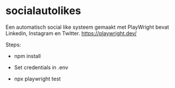 # socialautolikes

Een automatisch social like systeem gemaakt met PlayWright bevat Linkedin, Instagram en Twitter.
https://playwright.dev/

Steps:
- npm install

- Set credentials in .env

- npx playwright test
